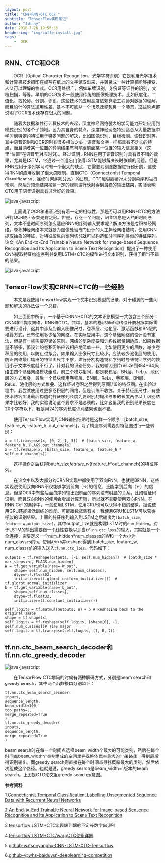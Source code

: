 ```yaml
---
layout: post
title: "CNN+RNN+CTC OCR "
subtitle: "TensorFlow实现笔记"
author: "Johnny"
date: 2018-7-26 19:56:33
header-img: "img/caffe_install.jpg"
tags: 
    -  OCR
---
```



## RNN、CTC和OCR ##

&#160; &#160; &#160; &#160;OCR（Optical Character Recognition，光学字符识别）它是利用光学技术和计算机技术把印在或写在纸上的文字读取出来，并转换成一种计算机能够接受、人又可以理解的格式。OCR用处很广，例如车牌识别，身份证等证件的识别，文档扫描，等等。早期的OCR技术一般使用传统的图像处理技术，比如灰度化、二值化、找轮廓、分割、识别。这些技术的应用高度依赖算法工程师对数据的理解，而且设计的算法通用性差，基本不可能从一个场景迁移到另一个场景，这些缺点都说明了OCR技术还存在很大的问题。

&#160; &#160; &#160; &#160;随着大数据和并行计算技术的兴起，深度神经网络强大的学习能力开始应用到模式识别的各个子领域。因为其自身的特点，深度神经网络特别适合从大量数据中学习到特定的特征用于特定问题的解决，比如图像识别、目标检测、语音识别等。其中语音识别和OCR识别有很多相似之处：语音和文字一样都具有不定长的特点，而且两者某一位置的预测结果有可能跟前面某一位置的输入信息相关（这里“位置”在语音里对应时刻）。经过证明，RNN在用于语音识别时具有很不错的效果，尤其是LSTM，它通过一个遗忘门使得LSTM能够解决长时依赖的问题。但是RNN应用于序列学习时有一个很大的缺点，它需要对训练数据进行预分割，这使得RNN的应用收到了很大的限制。直到CTC（Connectionist Temporal Classification，连续时间序列分类）的出现。CTC能够直接对未分割的序列进行预测，然后对预测结果按照一定的规则进行映射得到最终的输出结果，实验表明CTC用于语音识别具有非常好的效果。

![java-javascript](/img/in-post/CRNN-TensorFlow/ctc.jpg)

&#160; &#160; &#160; &#160;上面说了OCR和语音识别有着一定的相似性，那是否可以用RNN+CTC的方法进行OCR呢？答案是肯定的。但是，存在一个问题，语音信息是天然的时间序列，文本不是时间序列怎么适应RNN的序列输入要求呢？解决方法是卷积神经网络。卷积神经网络本来就是为图像处理专门设计的人工神经网络结构，使用CNN提取抽象的特征，对特征沿纵向案列切分就可以构造和时间序列类似的特征序列。论文《An End-to-End Trainable Neural Network for Image-based Sequence Recognition and Its Application to Scene Text Recognition》提出了一种使用CNN提取特征构造序列并使用LSTM+CTC的模型进行文本识别，获得了相当不错的结果。

![java-javascript](/img/in-post/CRNN-TensorFlow/crnn.jpg)

## TensorFlow实现CRNN+CTC的一些经验 ##

&#160; &#160; &#160; &#160;本文是我使用TensorFlow实现一个文本识别模型的记录，对于碰到的一些问题和解决的办法做一个总结。

&#160; &#160; &#160; &#160;如上面图中所示，一个基于CRNN+CTC的文本识别模型一共包含三个部分：CNN特征提取网络，RNN和CTC。其中，基本的卷积神经网络设计要根据实际需要进行设计，这其中涉及到输入图像尺寸，卷积层、池化层、激活函数和BN层的堆叠方式，还有使用多少层的网络。在实际应用中，这个基础网络的设计没有定法，但是有一些需要遵循的原则。网络的复杂度要和训练数据量相适应，如果数据量不够多，那设计的卷积网络应该相应地简单一些，比如使用更少的层数，减少卷积层的使用，以防止过拟合。如果输入图像尺寸比较小，应该较少池化层的使用，防止网络最后输出的特征图尺寸不够，进行分割构造特征序列时导致特征序列的数目小于文本长度就不行了。针对我的识别任务，我的输入图片resize到384*64,网络由四个基础网络模块组成，前三个模块相同，都是卷积层、BN层、ReLu、池化层的方式堆叠，最后一个模块使用卷积层、BN层、ReLu、卷积层、BN层、ReLu、池化层的方式堆叠。这样经过卷积之后得到原图1/16的特征图。在实验过程中，我尝试使用过更多卷积层的网络，但是训练不收敛。关于特征图尺寸，有些技术博客里说最后构造的特征序列长度为要识别的输出结果的长度两倍以上识别结果才比较好，我的实验说明这个要求不是必须的，比如这里我的识别结果长度在20个字符以下，我是用24的序列长度识别结果也很不错。

&#160; &#160; &#160; &#160;使用TensorFlow实现的CNN输出结果时是这样一个顺序：[batch_size, feature_w, feature_h, out_channels]，为了构造序列需要对特征图进行一些转换：

    x = tf.transpose(x, [0, 2, 1, 3])  # [batch_size, feature_w, feature_h, FLAGS.out_channels]
    x = tf.reshape(x, [batch_size, feature_w, feature_h * self.out_channels])

&#160; &#160; &#160; &#160;这样操作之后获得batch_size*feature_w*(feature_h*out_channels)的特征序列。

&#160; &#160; &#160; &#160;在论文中以及大部分的CRNN实现中都使用了双向RNN，也就是BRNN，这些实现说使用双向RNN不仅能够学到前向（->)的信息，还能学到后向（<-）的信息。但是OCR中有些后面的序列输出跟前面的序列没有明显的关系，比如验证码识别，而且双向RNN的使用会增加计算开销，所以就不需要使用双向RNN。在RNN Cell的选择中，一般使用LSTM，使用GRU也可以获得不错的结果，据说使用GRU还能降低训练的难度。可能跟数据集有关，我使用GRU和LSTM可以获得相似的识别结果。上面的特征序列输入到LSTM之后输出为`[batch_size, feature_w,output_size]`，其中output_size就是构建LSTM时的`num_hidden`。对于LSTM的输出需要做一个线性变换以适应`tf.nn.ctc_loss`的输入，其实就是一个全连接，需要定义一个num_hidden*num_classes的W和一个大小为num_classes的b。使用`A*W+b`并reshape得到[batch_size, feature_w, num_classes]的输入送入`tf.nn.ctc_loss`。代码如下：

    outputs = tf.reshape(outputs, [-1, self.num_hidden])  # [batch_size * max_stepsize, FLAGS.num_hidden]
    W = tf.get_variable(name='W_out',
    	shape=[self.num_hidden, self.num_classes],
    	dtype=tf.float32,
    	initializer=tf.glorot_uniform_initializer())  # tf.glorot_normal_initializer
    b = tf.get_variable(name='b_out',
    	shape=[self.num_classes],
    	dtype=tf.float32,
    	initializer=tf.constant_initializer())
    
    self.logits = tf.matmul(outputs, W) + b # Reshaping back to the original shape
    shape = tf.shape(x)
    self.logits = tf.reshape(self.logits, [shape[0], -1, self.num_classes])# Time major
    self.logits = tf.transpose(self.logits, (1, 0, 2))

## tf.nn.ctc\_beam\_search\_decoder和tf.nn.ctc\_greedy\_decoder	 ##

![java-javascript](/img/in-post/CRNN-TensorFlow/ctc-decoder.jpg)

&#160; &#160; &#160; &#160;在TensorFlow CTC解码的时候有两种解码方式，分别是beam search和greedy search，其中两个函数接口分别如下：

    tf.nn.ctc_beam_search_decoder(
    inputs,
    sequence_length,
    beam_width=100,
    top_paths=1,
    merge_repeated=True
    )
    tf.nn.ctc_greedy_decoder(
    inputs,
    sequence_length,
    merge_repeated=True
    )

beam search时在每一个时间点选择beam\_width个最大的可能类别，然后在每个时间点beam\_width个类别组成的空间里寻找整体概率最大的一条路径，得到最后得识别输出。而greedy search则直接在每个时间点寻找概率最大的类别，然后依次组成这个路径。也就是说，greedy search是beam\_width=1版本的beam search。上图是CTC论文里greedy search示意图。





**参考资料**


 1.[Connectionist Temporal Classification: Labelling Unsegmented Sequence Data with Recurrent Neural Networks][1]

 2.[An End-to-End Trainable Neural Network for Image-based Sequence Recognition and Its Application to Scene Text Recognition][2]

 3.[tensorflow LSTM+CTC实现端到端的不定长数字串识别][3]

 4.[tensorflow LSTM+CTC/warpCTC使用详解][4]

 5.[github-watsonyanghx-CNN-LSTM-CTC-Tensorflow][5]

 6.[github-ypwhs-baiduyun-deeplearning-competition][6]

 


  [1]: http://citeseerx.ist.psu.edu/viewdoc/download?doi=10.1.1.75.6306&rep=rep1&type=pdf

  [2]: https://arxiv.org/pdf/1507.05717.pdf

  [3]: https://www.jianshu.com/p/45828b18f133

  [4]: http://ilovin.me/2017-04-23/tensorflow-lstm-ctc-input-output/

  [5]: https://github.com/watsonyanghx/CNN_LSTM_CTC_Tensorflow

  [6]: https://github.com/ypwhs/baiduyun_deeplearning_competition